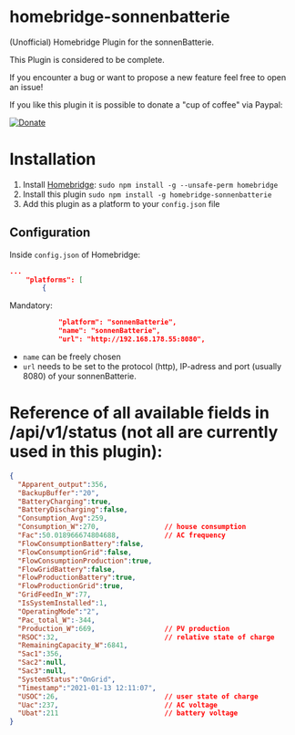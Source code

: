 
# homebridge-sonnenbatterie

(Unofficial) Homebridge Plugin for the sonnenBatterie.

This Plugin is considered to be complete.

If you encounter a bug or want to propose a new feature feel free to open an issue!

If you like this plugin it is possible to donate a "cup of coffee" via Paypal:

[![Donate](https://img.shields.io/badge/Donate-PayPal-green.svg)](https://www.paypal.me/npluseins)


# Installation
1. Install [Homebridge](https://github.com/nfarina/homebridge): `sudo npm install -g --unsafe-perm homebridge`
2. Install this plugin `sudo npm install -g homebridge-sonnenbatterie`
3. Add this plugin as a platform to your `config.json` file

## Configuration
Inside `config.json` of Homebridge:
```json
...
    "platforms": [
        {
```
Mandatory:
```json
            "platform": "sonnenBatterie",
            "name": "sonnenBatterie",
            "url": "http://192.168.178.55:8080",
```
* `name` can be freely chosen
* `url` needs to be set to the protocol (http), IP-adress and port (usually 8080) of your sonnenBatterie.


# Reference of all available fields in /api/v1/status (not all are currently used in this plugin):

```json
{
  "Apparent_output":356,
  "BackupBuffer":"20",
  "BatteryCharging":true,
  "BatteryDischarging":false,
  "Consumption_Avg":259,
  "Consumption_W":270,                // house consumption
  "Fac":50.018966674804688,           // AC frequency
  "FlowConsumptionBattery":false,
  "FlowConsumptionGrid":false,
  "FlowConsumptionProduction":true,
  "FlowGridBattery":false,
  "FlowProductionBattery":true,
  "FlowProductionGrid":true,
  "GridFeedIn_W":77,
  "IsSystemInstalled":1,
  "OperatingMode":"2",
  "Pac_total_W":-344,
  "Production_W":669,                 // PV production
  "RSOC":32,                          // relative state of charge
  "RemainingCapacity_W":6841,
  "Sac1":356,
  "Sac2":null,
  "Sac3":null,
  "SystemStatus":"OnGrid",
  "Timestamp":"2021-01-13 12:11:07",
  "USOC":26,                          // user state of charge
  "Uac":237,                          // AC voltage
  "Ubat":211                          // battery voltage
}
```